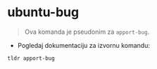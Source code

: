 # ubuntu-bug

> Ova komanda je pseudonim za `apport-bug`.

- Pogledaj dokumentaciju za izvornu komandu:

`tldr apport-bug`
